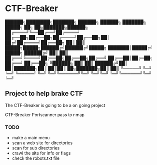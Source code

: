 # CTF-Breaker

 ██████╗████████╗███████╗    ██████╗ ██████╗ ███████╗ █████╗ ██╗  ██╗███████╗██████╗ 
██╔════╝╚══██╔══╝██╔════╝    ██╔══██╗██╔══██╗██╔════╝██╔══██╗██║ ██╔╝██╔════╝██╔══██╗
██║        ██║   █████╗█████╗██████╔╝██████╔╝█████╗  ███████║█████╔╝ █████╗  ██████╔╝
██║        ██║   ██╔══╝╚════╝██╔══██╗██╔══██╗██╔══╝  ██╔══██║██╔═██╗ ██╔══╝  ██╔══██╗
╚██████╗   ██║   ██║         ██████╔╝██║  ██║███████╗██║  ██║██║  ██╗███████╗██║  ██║
 ╚═════╝   ╚═╝   ╚═╝         ╚═════╝ ╚═╝  ╚═╝╚══════╝╚═╝  ╚═╝╚═╝  ╚═╝╚══════╝╚═╝  ╚═╝
                                                                                     



## Project to help brake CTF

The CTF-Breaker is going to be a on going project 

CTF-Breaker
Portscanner pass to nmap 


### TODO 
- make a main menu 
- scan a web site for directories
- scan for sub directories
- crawl the site for info or flags
- check the robots.txt file
